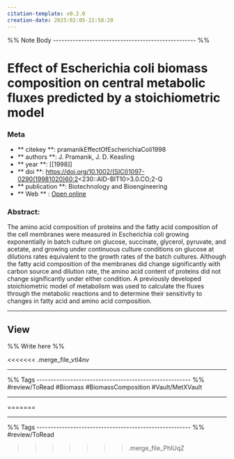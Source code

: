 ```yaml
---
citation-template: v0.2.0
creation-date: 2025:02:05-22:58:20
---
```


%% Note Body --------------------------------------------------- %%
# Effect of Escherichia coli biomass composition on central metabolic fluxes predicted by a stoichiometric model

### Meta
- ** citekey **: pramanikEffectOfEscherichiaColi1998
- ** authors **: J. Pramanik, J. D. Keasling
- ** year **: [[1998]]
- ** doi **: https://doi.org/10.1002/(SICI)1097-0290(19981020)60:2<230::AID-BIT10>3.0.CO;2-Q
- ** publication **: Biotechnology and Bioengineering
- ** Web ** : [Open online](https://onlinelibrary.wiley.com/doi/10.1002/(SICI)1097-0290(19981020)60:2<230::AID-BIT10>3.0.CO;2-Q)


### Abstract:

The amino acid composition of proteins and the fatty acid composition of the cell membranes were measured in Escherichia coli growing exponentially in batch culture on glucose, succinate, glycerol, pyruvate, and acetate, and growing under continuous culture conditions on glucose at dilutions rates equivalent to the growth rates of the batch cultures. Although the fatty acid composition of the membranes did change significantly with carbon source and dilution rate, the amino acid content of proteins did not change significantly under either condition. A previously developed stoichiometric model of metabolism was used to calculate the fluxes through the metabolic reactions and to determine their sensitivity to changes in fatty acid and amino acid composition.

___

## View

%% Write here %%





<<<<<<< .merge_file_vtl4nv


___
%% Tags  ------------------------------------------------------- %%
#review/ToRead
#Biomass 
#BiomassComposition 
#Vault/MetXVault 
___

=======
___
%% Tags  ------------------------------------------------------- %%
#review/ToRead
>>>>>>> .merge_file_PhlUqZ
